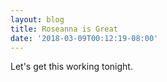 ```yaml
---
layout: blog
title: Roseanna is Great
date: '2018-03-09T00:12:19-08:00'
---
```

Let's get this working tonight.
